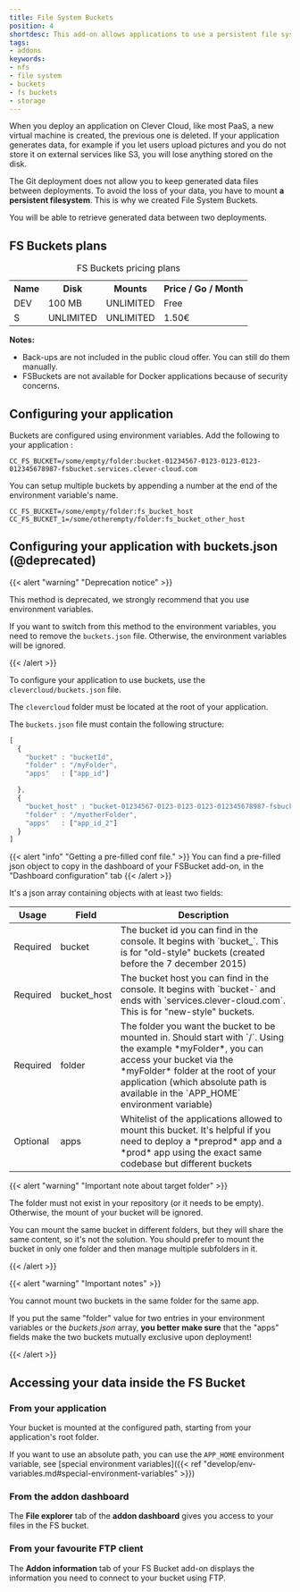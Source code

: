 ```yaml
---
title: File System Buckets
position: 4
shortdesc: This add-on allows applications to use a persistent file system, as git-based apps don't have one.
tags:
- addons
keywords:
- nfs
- file system
- buckets
- fs buckets
- storage
---
```


When you deploy an application on Clever Cloud, like most PaaS, a new virtual machine is created, the previous one is deleted.
If your application generates data, for example if you let users upload pictures and you do not store it on external
services like S3, you will lose anything stored on the disk.

The Git deployment does not allow you to keep generated data files between deployments. To avoid the loss of your data,
you have to mount **a persistent filesystem**. This is why we created File System Buckets.

You will be able to retrieve generated data between two deployments.

## FS Buckets plans

<table class="table table-bordered table-striped dataTable"><caption>FS Buckets pricing plans</caption>
<tr>
<th>Name</th>
<th>Disk</th>
<th>Mounts</th>
<th>Price / Go / Month</th>
</tr>
<tr>
<td class="cc-col__price "><span class="label cc-label__price label-info">DEV</span></td>
<td>100 MB</td>
<td>UNLIMITED</td>
<td>Free</td>
</tr>
<tr>
<td class="cc-col__price "><span class="label cc-label__price label-info">S</span></td>
<td>UNLIMITED</td>
<td>UNLIMITED</td>
<td>1.50€</td>
</tr>
</table>

**Notes:** 
- Back-ups are not included in the public cloud offer. You can still do them manually.
- FSBuckets are not available for Docker applications because of security concerns.

## Configuring your application

Buckets are configured using environment variables. Add the following to your application :

```
CC_FS_BUCKET=/some/empty/folder:bucket-01234567-0123-0123-0123-012345678987-fsbucket.services.clever-cloud.com
```

You can setup multiple buckets by appending a number at the end of the environment variable's name.
```
CC_FS_BUCKET=/some/empty/folder:fs_bucket_host
CC_FS_BUCKET_1=/some/otherempty/folder:fs_bucket_other_host
```

## Configuring your application with buckets.json (@deprecated)

{{< alert "warning" "Deprecation notice" >}}
    <p>
    This method is deprecated, we strongly recommend that you use environment variables.
    </p>
    <p>
      If you want to switch from this method to the environment variables, you need to remove the `buckets.json` file. Otherwise, the environment variables will be ignored.
    </p>
{{< /alert >}}

To configure your application to use buckets, use the
`clevercloud/buckets.json` file.

The `clevercloud` folder must be located at the root of your application.

The `buckets.json` file must contain the following structure:

```javascript
[
  {
    "bucket" : "bucketId",
    "folder" : "/myFolder",
    "apps"   : ["app_id"]

  },
  {
    "bucket_host" : "bucket-01234567-0123-0123-0123-012345678987-fsbucket.services.clever-cloud.com",
    "folder" : "/myotherFolder",
    "apps"   : ["app_id_2"]
  }
]
```
{{< alert "info" "Getting a pre-filled conf file." >}}
    You can find a pre-filled json object to copy in the dashboard of your FSBucket add-on, in the "Dashboard configuration" tab
{{< /alert >}}

It's a json array containing objects with at least two fields:

<table id="nodedeps" class="table table-bordered table-striped">
<thead>
<tr>
<th>Usage</th>
<th>Field</th>
<th>Description</th>
</tr>
</thead>
<tbody>
<tr>
<td><span class="label label-danger">Required</span></td>
<td>bucket</td>
<td>The bucket id you can find in the console. It begins with `bucket_`. This is for
"old-style" buckets (created before the 7 december 2015)</td>
</tr>
<tr>
<td><span class="label label-danger">Required</span></td>
<td>bucket_host</td>
<td>The bucket host you can find in the console. It begins with `bucket-` and ends with
`services.clever-cloud.com`. This is for "new-style" buckets.</td>
</tr>
<tr>
<td><span class="label label-danger">Required</span></td>
<td>folder</td>
<td>The folder you want the bucket to be mounted in. Should start with `/`. Using the example
*myFolder*, you can access your bucket via the *myFolder* folder at
the root of your application (which absolute path is available in the `APP_HOME` environment variable)</td>
</tr>
<tr>
<td class="cc-depusage"><span class="label label-default">Optional</span></td>
<td>apps</td>
<td>Whitelist of the applications allowed to mount this bucket. It's helpful if you need
to deploy a *preprod* app and a *prod* app using the exact same codebase but different
buckets</td>
</tr>
</tbody>
</table>

{{< alert "warning" "Important note about target folder" >}}
    <p>
    The folder must not exist in your repository (or it needs to be empty). Otherwise, the mount of your bucket will be ignored.
    </p>
    <p>
    You can mount the same bucket in different folders, but they will share the same
    content, so it's not the solution. You should prefer to mount the bucket in only one
    folder and then manage multiple subfolders in it.
    </p>
{{< /alert >}}

{{< alert "warning" "Important notes" >}}
    <p>
    You cannot mount two buckets in the same folder for the same app.
    </p>
    <p>
    If you put the same "folder" value for two entries in your environment variables or the *buckets.json* array, **you better
    make sure** that the "apps" fields make the two buckets mutually exclusive upon deployment!
    </p>
{{< /alert >}}

## Accessing your data inside the FS Bucket

### From your application

Your bucket is mounted at the configured path, starting from your application's
root folder.

If you want to use an absolute path, you can use the `APP_HOME` environment
variable, see [special environment variables]({{< ref "develop/env-variables.md#special-environment-variables" >}})

### From the addon dashboard

The **File explorer** tab of the **addon dashboard** gives you access to your files
in the FS bucket.

### From your favourite FTP client

The **Addon information** tab of your FS Bucket add-on displays the information
you need to connect to your bucket using FTP.

